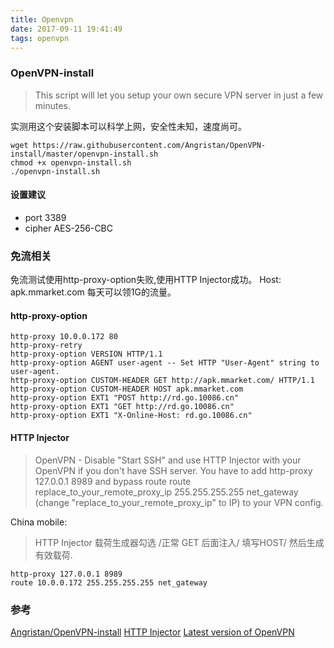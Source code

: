 ```yaml
---
title: Openvpn
date: 2017-09-11 19:41:49
tags: openvpn
---
```

### OpenVPN-install
> This script will let you setup your own secure VPN server in just a few minutes.

实测用这个安装脚本可以科学上网，安全性未知，速度尚可。
<!--more-->
```
wget https://raw.githubusercontent.com/Angristan/OpenVPN-install/master/openvpn-install.sh  
chmod +x openvpn-install.sh
./openvpn-install.sh
```
#### 设置建议
* port 3389
* cipher AES-256-CBC

### 免流相关
免流测试使用http-proxy-option失败,使用HTTP Injector成功。
Host: apk.mmarket.com  每天可以领1G的流量。
#### http-proxy-option
```
http-proxy 10.0.0.172 80
http-proxy-retry
http-proxy-option VERSION HTTP/1.1
http-proxy-option AGENT user-agent -- Set HTTP "User-Agent" string to user-agent.
http-proxy-option CUSTOM-HEADER GET http://apk.mmarket.com/ HTTP/1.1
http-proxy-option CUSTOM-HEADER HOST apk.mmarket.com
http-proxy-option EXT1 "POST http://rd.go.10086.cn"
http-proxy-option EXT1 "GET http://rd.go.10086.cn"
http-proxy-option EXT1 "X-Online-Host: rd.go.10086.cn"
```
#### HTTP Injector
> OpenVPN - Disable "Start SSH" and use HTTP Injector with your OpenVPN if you don't have SSH server.
You have to add http-proxy 127.0.0.1 8989 and bypass route route replace_to_your_remote_proxy_ip 255.255.255.255 net_gateway (change "replace_to_your_remote_proxy_ip" to IP) to your VPN config.

China mobile:
> HTTP Injector 载荷生成器勾选 /正常 GET 后面注入/ 填写HOST/ 然后生成有效载荷.

```
http-proxy 127.0.0.1 8989
route 10.0.0.172 255.255.255.255 net_gateway
```

### 参考
[Angristan/OpenVPN-install](https://github.com/Angristan/OpenVPN-install)
[HTTP Injector](https://apps.evozi.com/httpinjector/)
[Latest version of OpenVPN](https://openvpn.net/index.php/open-source/downloads.html)